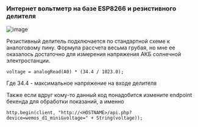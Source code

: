 ### Интернет вольтметр на базе ESP8266 и резистивного делителя
![image](https://github.com/user-attachments/assets/2cf56abe-6937-4bd0-ba52-105d9100fcb5)

Резистивный делитель подключается по стандартной схеме к аналоговому пину.
Формула рассчета весьма грубая, но мне ее оказалось достаточно для измерения напряжения АКБ солнечной электростанции.

```
voltage = analogRead(A0) * (34.4 / 1023.0);
```
Где 34.4 - максимальное напряжение на входе делителя

Также если вдруг кому-то данный код понадобится измените endpoint бекенда для обработки показаний, а именно

```
http.begin(client, "http://<HOSTNAME>/api.php?device=wemos_d1_mini&voltage=" + String(voltage));
```
